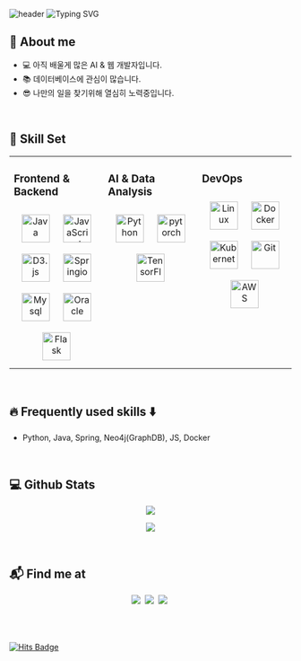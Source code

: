
  
![header](https://capsule-render.vercel.app/api?type=waving&color=6994CDEE&height200&descAlign=20)
![Typing SVG](https://readme-typing-svg.demolab.com?font=Alkatra&weight=500&size=45&duration=3500&pause=3&color=6994CDEE&center=false&vCenter=false&multiline=true&repeat=true&width=1000&height=100&lines=Sohyeon's+GitHub!)


### <div align="center">

## 👋 About me

- 💻 아직 배울게 많은 AI & 웹 개발자입니다.
- 📚 데이터베이스에 관심이 많습니다.
- 😎 나만의 일을 찾기위해 열심히 노력중입니다.
  

<br/>  


## 🚀 Skill Set

<table><tr><td valign="top" width="33%">

### Frontend & Backend
<div align="center">  
<img style="margin: 10px" src="https://dev.habitmaker.co.kr/src/img/icon/java.png" alt="Java" height="50" />  
<img style="margin: 10px" src="https://profilinator.rishav.dev/skills-assets/javascript-original.svg" alt="JavaScript" height="50" />
<img style="margin: 10px" src="https://profilinator.rishav.dev/skills-assets/d3js-original.svg" alt="D3.js" height="50" />    
<img style="margin: 10px" src="https://dev.habitmaker.co.kr/src/img/icon/springio.png" alt="Springio" height="50" />  
<img style="margin: 10px" src="https://dev.habitmaker.co.kr/src/img/icon/mysql.png" alt="Mysql" height="50" /> 
<img style="margin: 10px" src="https://dev.habitmaker.co.kr/src/img/icon/oracle.png" alt="Oracle" height="50" />   
<img style="margin: 10px" src="https://profilinator.rishav.dev/skills-assets/flask.png" alt="Flask" height="50" />  

</div>

</td><td valign="top" width="33%">

### AI & Data Analysis  
<div align="center">  
<img style="margin: 10px" src="https://profilinator.rishav.dev/skills-assets/python-original.svg" alt="Python" height="50" />  
<img style="margin: 10px" src="https://profilinator.rishav.dev/skills-assets/pytorch-icon.svg" alt="pytorch" height="50" />  
<img style="margin: 10px" src="https://profilinator.rishav.dev/skills-assets/tensorflow-icon.svg" alt="TensorFlow" height="50" />  
</div>
</td><td valign="top" width="33%">



### DevOps  
<div align="center">  
<img style="margin: 10px" src="https://profilinator.rishav.dev/skills-assets/linux-original.svg" alt="Linux" height="50" />  
<img style="margin: 10px" src="https://profilinator.rishav.dev/skills-assets/docker-original-wordmark.svg" alt="Docker" height="50" />  
<img style="margin: 10px" src="https://profilinator.rishav.dev/skills-assets/kubernetes-icon.svg" alt="Kubernetes" height="50" />  
<img style="margin: 10px" src="https://profilinator.rishav.dev/skills-assets/git-scm-icon.svg" alt="Git" height="50" />  
<img style="margin: 10px" src="https://profilinator.rishav.dev/skills-assets/amazonwebservices-original-wordmark.svg" alt="AWS" height="50" /> 
</div>

</td></tr></table>  

<br/>

## 🔥 Frequently used skills ⬇️
* Python, Java, Spring, Neo4j(GraphDB), JS, Docker

<br>

## 💻 Github Stats  
<div align="center">
<a href="https://github-readme-stats.vercel.app/api?username=sshnyy&show_icons=true&theme=tokyonight&hide=issues&line_height=24&include_all_commits=True&hide_border=True"><img align="center" src="https://github-readme-stats.vercel.app/api?username=sshnyy&show_icons=true&theme=tokyonight&hide=issues&line_height=24&include_all_commits=True&hide_border=True"/></a>

<a href="https://github-readme-stats.vercel.app/api/top-langs/?username=sshnyy&layout=compact&theme=tokyonight&langs_count=6&hide_border=True&card_width=260"><img align="center" src="https://github-readme-stats.vercel.app/api/top-langs/?username=sshnyy&layout=compact&theme=tokyonight&langs_count=6&hide_border=True&card_width=260"/></a>

</div>  
   
<br>


## 📬 Find me at
<div align="center">
  <a href="https://--/"><img src="https://img.shields.io/badge/Tistory-000000?style=for-the-badge&logo=Tistory&logoColor=white&link=https://--.tistory.com/"/></a>&nbsp
  <a href="mailto:yunsoyun9426@gmail.com"><img src="https://img.shields.io/badge/Gmail-d14836?style=for-the-badge&logo=Gmail&logoColor=white&link=yunsoyun9426@gmail.com"/></a>&nbsp
  <a href="---"><img src="https://img.shields.io/badge/Linkedin-0A66C2?style=for-the-badge&logo=Linkedin&logoColor=white&link=---"/></a>&nbsp
</div>  


<br>


<br>

<br>

[![Hits Badge](https://hits.seeyoufarm.com/api/count/incr/badge.svg?url=https%3A%2F%2Fgithub.com%2Fsshnyy&count_bg=%235A95CC&title_bg=%23555333&icon=swift.svg&icon_color=%23E7E7E7&title=hits&edge_flat=false)](https://hits.seeyoufarm.com)

<br/>

